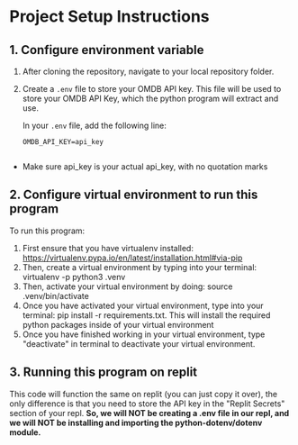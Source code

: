 # Project Setup Instructions

## 1. Configure environment variable

1. After cloning the repository, navigate to your local repository folder.
2. Create a `.env` file to store your OMDB API key. This file will be used to store your OMDB API Key, which the python program will extract and use.

   In your `.env` file, add the following line:

   ```plaintext
   OMDB_API_KEY=api_key
 
- Make sure api_key is your actual api_key, with no quotation marks
  
## 2. Configure virtual environment to run this program
To run this program:
1. First ensure that you have virtualenv installed: https://virtualenv.pypa.io/en/latest/installation.html#via-pip
2. Then, create a virtual environment by typing into your terminal: virtualenv -p python3 .venv
3. Then, activate your virtual environment by doing: source .venv/bin/activate
4. Once you have activated your virtual environment, type into your terminal: pip install -r requirements.txt. This will install the required python packages inside of your virtual environment
5. Once you have finished working in your virtual environment, type "deactivate" in terminal to deactivate your virtual environment.


## 3. Running this program on replit
This code will function the same on replit (you can just copy it over), the only difference is that you need to store the API key in the "Replit Secrets" section of your repl. **So, we will NOT be creating a .env file in our repl, and we will NOT be installing and importing the python-dotenv/dotenv module.**
